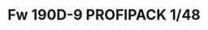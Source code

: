 ---
title: "Fw 190D-9 PROFIPACK  1/48"
price: 2750.00 
desc: "PROFIPACK, Fw 190D-9 PROFIPACK  1/48, razmera: 1/48"
img_path: "/assets/img/8184.jpg"
brand: AMMO
available: true
special_offer: false
new: false
soon: false
cat: "Plasticne-Makete"
subcat: "PM-EDUARD"
subsubcat: ""
sifra: "8184"
---